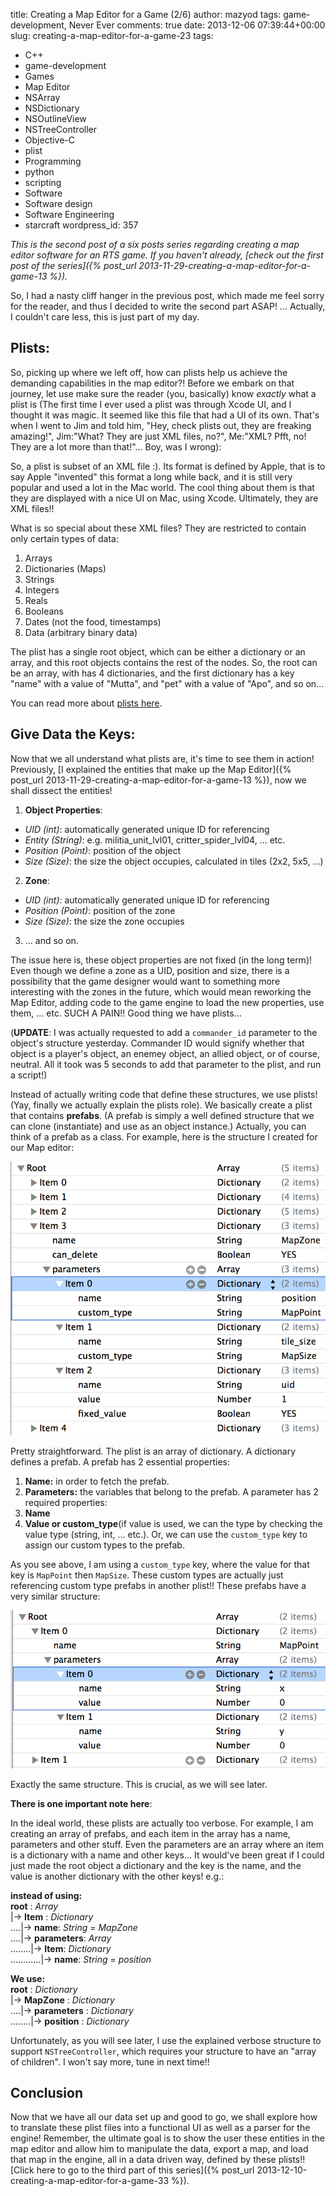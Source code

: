 title: Creating a Map Editor for a Game (2/6)
author: mazyod
tags: game-development, Never Ever
comments: true
date: 2013-12-06 07:39:44+00:00
slug: creating-a-map-editor-for-a-game-23
tags:
- C++
- game-development
- Games
- Map Editor
- NSArray
- NSDictionary
- NSOutlineView
- NSTreeController
- Objective-C
- plist
- Programming
- python
- scripting
- Software
- Software design
- Software Engineering
- starcraft
wordpress_id: 357

_This is the second post of a six posts series regarding creating a map editor software for an RTS game. If you haven't already, [check out the first post of the series]({% post_url 2013-11-29-creating-a-map-editor-for-a-game-13 %})._

So, I had a nasty cliff hanger in the previous post, which made me feel sorry for the reader, and thus I decided to write the second part ASAP! ... Actually, I couldn't care less, this is just part of my day.



## Plists:



So, picking up where we left off, how can plists help us achieve the demanding capabilities in the map editor?! Before we embark on that journey, let use make sure the reader (you, basically) know _exactly_ what a plist is (The first time I ever used a plist was through Xcode UI, and I thought it was magic. It seemed like this file that had a UI of its own. That's when I went to Jim and told him, "Hey, check plists out, they are freaking amazing!", Jim:"What? They are just XML files, no?", Me:"XML? Pfft, no! They are a lot more than that!"... Boy, was I wrong):

So, a plist is subset of an XML file :). Its format is defined by Apple, that is to say Apple "invented" this format a long while back, and it is still very popular and used a lot in the Mac world. The cool thing about them is that they are displayed with a nice UI on Mac, using Xcode. Ultimately, they are XML files!!

What is so special about these XML files? They are restricted to contain only certain types of data:

  1. Arrays
  2. Dictionaries (Maps)
  3. Strings
  4. Integers
  5. Reals
  6. Booleans
  7. Dates (not the food, timestamps)
  8. Data (arbitrary binary data)


The plist has a single root object, which can be either a dictionary or an array, and this root objects contains the rest of the nodes. So, the root can be an array, with has 4 dictionaries, and the first dictionary has a key "name" with a value of "Mutta", and "pet" with a value of "Apo", and so on...

You can read more about [plists here](http://en.wikipedia.org/wiki/Property_list).


## Give Data the Keys:


Now that we all understand what plists are, it's time to see them in action! Previously, [I explained the entities that make up the Map Editor]({% post_url 2013-11-29-creating-a-map-editor-for-a-game-13 %}), now we shall dissect the entities!

1. **Object Properties**:
  * _UID (int)_: automatically generated unique ID for referencing
  * _Entity (String)_: e.g. militia_unit_lvl01, critter_spider_lvl04, ... etc.
  * _Position (Point)_: position of the object
  * _Size (Size)_: the size the object occupies, calculated in tiles (2x2, 5x5, ...)

2. **Zone**:
  * _UID (int)_: automatically generated unique ID for referencing
  * _Position (Point)_: position of the zone
  * _Size (Size)_: the size the zone occupies

3. ... and so on.


The issue here is, these object properties are not fixed (in the long term)! Even though we define a zone as a UID, position and size, there is a possibility that the game designer would want to something more interesting with the zones in the future, which would mean reworking the Map Editor, adding code to the game engine to load the new properties, use them, ... etc. SUCH A PAIN!! Good thing we have plists...

(**UPDATE**: I was actually requested to add a `commander_id` parameter to the object's structure yesterday. Commander ID would signify whether that object is a player's object, an enemey object, an allied object, or of course, neutral. All it took was 5 seconds to add that parameter to the plist, and run a script!)

Instead of actually writing code that define these structures, we use plists! (Yay, finally we actually explain the plists role). We basically create a plist that contains **prefabs**. (A prefab is simply a well defined structure that we can clone (instantiate) and use as an object instance.) Actually, you can think of a prefab as a class. For example, here is the structure I created for our Map editor:

[![Screenshot 2013-12-05 23.25.26](/images/screenshot-2013-12-05-23-25-26.png)](/images/screenshot-2013-12-05-23-25-26.png)

Pretty straightforward. The plist is an array of dictionary. A dictionary defines a prefab. A prefab has 2 essential properties:

1. **Name:** in order to fetch the prefab.
2. **Parameters:** the variables that belong to the prefab.
A parameter has 2 required properties:
  1. **Name**
  2. **Value or custom_type**(if value is used, we can the type by checking the value type (string, int, ... etc.). Or, we can use the `custom_type` key to assign our custom types to the prefab.


As you see above, I am using a `custom_type` key, where the value for that key is `MapPoint` then `MapSize`. These custom types are actually just referencing custom type prefabs in another plist!! These prefabs have a very similar structure:

[![Screenshot 2013-12-05 23.34.33](/images/screenshot-2013-12-05-23-34-33.png)](/images/screenshot-2013-12-05-23-34-33.png)

Exactly the same structure. This is crucial, as we will see later.

**There is one important note here**:

In the ideal world, these plists are actually too verbose. For example, I am creating an array of prefabs, and each item in the array has a name, parameters and other stuff. Even the parameters are an array where an item is a dictionary with a name and other keys... It would've been great if I could just made the root object a dictionary and the key is the name, and the value is another dictionary with the other keys! e.g.:

**instead of using:** <br />
**root** : _Array_ <br />
|-> **Item** : _Dictionary_ <br />
....|-> **name**: _String =_ _MapZone_ <br />
....|-> **parameters**: _Array_ <br />
........|-> **Item**: _Dictionary_ <br />
............|-> **name**: _String_ = _position_

**We use:** <br />
**root** : _Dictionary_ <br />
|-> **MapZone** : _Dictionary_ <br />
....|-> **parameters** : _Dictionary_ <br />
........|-> **position** : _Dictionary_

Unfortunately, as you will see later, I use the explained verbose structure to support `NSTreeController`, which requires your structure to have an "array of children". I won't say more, tune in next time!!


## Conclusion


Now that we have all our data set up and good to go, we shall explore how to translate these plist files into a functional UI as well as a parser for the engine! Remember, the ultimate goal is to show the user these entities in the map editor and allow him to manipulate the data, export a map, and load that map in the engine, all in a data driven way, defined by these plists!! [Click here to go to the third part of this series]({% post_url 2013-12-10-creating-a-map-editor-for-a-game-33 %}).
